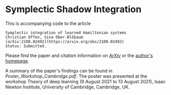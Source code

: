 # Symplectic Shadow Integration

This is accompanying code to the article

	Symplectic integration of learned Hamiltonian systems
	Christian Offen, Sina Ober-Blöbaum
	[arXiv:2108.02492](https://arxiv.org/abs/2108.02492)
	Status: Submitted.

Please find the paper and citation information on [ArXiv](https://arxiv.org/a/offen_c_1.html) or the [author's homepage](https://www.uni-paderborn.de/en/person/85279).

A summary of the paper's findings can be found in *Poster_Workshop_Cambridge.pdf*. The poster was presented at the workshop Theory of deep learning (9 August 2021 to 13 August 2021), Isaac Newton Institute, University of Cambridge, Cambridge, UK.

